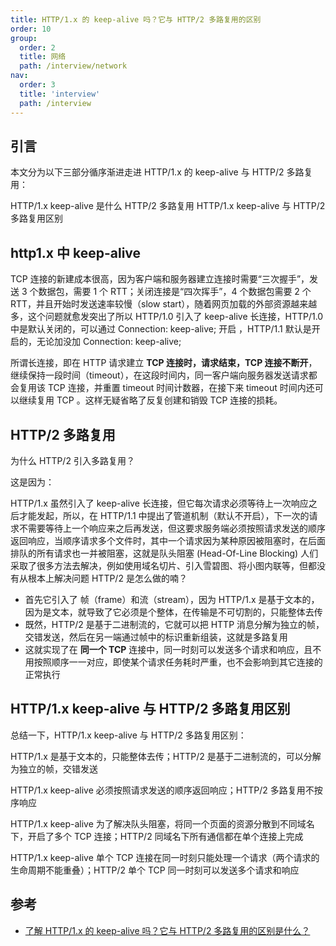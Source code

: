```yaml
---
title: HTTP/1.x 的 keep-alive 吗？它与 HTTP/2 多路复用的区别
order: 10
group:
  order: 2
  title: 网络
  path: /interview/network
nav:
  order: 3
  title: 'interview'
  path: /interview
---
```


## 引言

本文分为以下三部分循序渐进走进 HTTP/1.x 的 keep-alive 与 HTTP/2 多路复用：

HTTP/1.x keep-alive 是什么 HTTP/2 多路复用 HTTP/1.x keep-alive 与 HTTP/2 多路复用区别

## http1.x 中 keep-alive

TCP 连接的新建成本很高，因为客户端和服务器建立连接时需要“三次握手”，发送 3 个数据包，需要 1 个 RTT；关闭连接是“四次挥手”，4 个数据包需要 2 个 RTT，并且开始时发送速率较慢（slow start），随着网页加载的外部资源越来越多，这个问题就愈发突出了所以 HTTP/1.0 引入了 keep-alive 长连接，HTTP/1.0 中是默认关闭的，可以通过 Connection: keep-alive; 开启 ，HTTP/1.1 默认是开启的，无论加没加 Connection: keep-alive;

所谓长连接，即在 HTTP 请求建立 **TCP 连接时，请求结束，TCP 连接不断开**，继续保持一段时间（timeout），在这段时间内，同一客户端向服务器发送请求都会复用该 TCP 连接，并重置 timeout 时间计数器，在接下来 timeout 时间内还可以继续复用 TCP 。这样无疑省略了反复创建和销毁 TCP 连接的损耗。

## HTTP/2 多路复用

为什么 HTTP/2 引入多路复用？

这是因为：

HTTP/1.x 虽然引入了 keep-alive 长连接，但它每次请求必须等待上一次响应之后才能发起，所以，在 HTTP/1.1 中提出了管道机制（默认不开启），下一次的请求不需要等待上一个响应来之后再发送，但这要求服务端必须按照请求发送的顺序返回响应，当顺序请求多个文件时，其中一个请求因为某种原因被阻塞时，在后面排队的所有请求也一并被阻塞，这就是队头阻塞 (Head-Of-Line Blocking) 人们采取了很多方法去解决，例如使用域名切片、引入雪碧图、将小图内联等，但都没有从根本上解决问题 HTTP/2 是怎么做的喃？

- 首先它引入了 帧（frame）和流（stream），因为 HTTP/1.x 是基于文本的，因为是文本，就导致了它必须是个整体，在传输是不可切割的，只能整体去传
- 既然，HTTP/2 是基于二进制流的，它就可以把 HTTP 消息分解为独立的帧，交错发送，然后在另一端通过帧中的标识重新组装，这就是多路复用
- 这就实现了在 **同一个 TCP** 连接中，同一时刻可以发送多个请求和响应，且不用按照顺序一一对应，即使某个请求任务耗时严重，也不会影响到其它连接的正常执行

## HTTP/1.x keep-alive 与 HTTP/2 多路复用区别

总结一下，HTTP/1.x keep-alive 与 HTTP/2 多路复用区别：

HTTP/1.x 是基于文本的，只能整体去传；HTTP/2 是基于二进制流的，可以分解为独立的帧，交错发送

HTTP/1.x keep-alive 必须按照请求发送的顺序返回响应；HTTP/2 多路复用不按序响应

HTTP/1.x keep-alive 为了解决队头阻塞，将同一个页面的资源分散到不同域名下，开启了多个 TCP 连接；HTTP/2 同域名下所有通信都在单个连接上完成

HTTP/1.x keep-alive 单个 TCP 连接在同一时刻只能处理一个请求（两个请求的生命周期不能重叠）；HTTP/2 单个 TCP 同一时刻可以发送多个请求和响应

## 参考

- [了解 HTTP/1.x 的 keep-alive 吗？它与 HTTP/2 多路复用的区别是什么？](https://mp.weixin.qq.com/s/194SJUQz-mZBtg-kLd9fhA)
